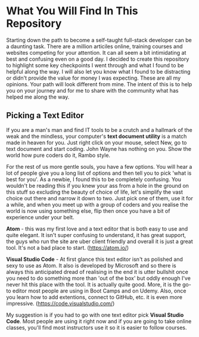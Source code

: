 # What You Will Find In This Repository
Starting down the path to become a self-taught full-stack developer can be a daunting task. There are a million articiles online, training courses and websites competing for your attention.  It can all seem a bit intimidating at best and confusing even on a good day.  I decided to create this repository to highlight some key checkpoints I went through and what I found to be helpful along the way.  I will also let you know what I found to be distracting or didn't provide the value for money I was expecting.  These are all my opinions.  Your path will look different from mine.  The intent of this is to help you on your journey and for me to share with the community what has helped me along the way.

## Picking a Text Editor
If you are a man's man and find IT tools to be a crutch and a hallmark of the weak and the mindless, your computer's **text document utility** is a match made in heaven for you.  Just right click on your mouse, select New, go to text document and start coding. John Wayne has nothing on you. Show the world how pure coders do it, Rambo style. 

For the rest of us more gentle souls, you have a few options.  You will hear a lot of people give you a long list of options and then tell you to pick 'what is best for you'.  As a newbie, I found this to be completely confusing.  You wouldn't be reading this if you knew your ass from a hole in the ground on this stuff so excluding the beauty of choice of life, let's simplify the vast choice out there and narrow it down to two.  Just pick one of them, use it for a while, and when you meet up with a group of coders and you realise the world is now using something else, flip then once you have a bit of experience under your belt.    

**Atom** - this was my first love and a text editor that is both easy to use and quite elegant.  It isn't super confusing to understand, it has great support, the guys who run the site are uber client friendly and overall it is just a great tool. It's not a bad place to start.  (https://atom.io/)

**Visual Studio Code** - At first glance this text editor isn't as polished and sexy to use as Atom.  It also is developed by Microsoft and so there is always this anticipated dread of realising in the end it is utter bullshit once you need to do something more than 'out of the box' but oddly enough I've never hit this place with the tool.  It is actually quite good.  More, it is the go-to  editor most people are using in Boot Camps and on Udemy.  Also, once you learn how to add extentions, connect to GitHub, etc. it is even more impressive. 
(https://code.visualstudio.com/)

My suggestion is if you had to go with one text editor pick **Visual Studio Code**.  Most people are using it right now and if you are going to take online classes, you'll find most instructors use it so it is easier to follow courses.
